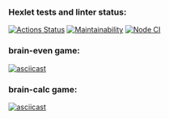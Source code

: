 ### Hexlet tests and linter status:

[![Actions Status](https://github.com/aranida14/backend-project-lvl1/workflows/hexlet-check/badge.svg)](https://github.com/aranida14/backend-project-lvl1/actions)
[![Maintainability](https://api.codeclimate.com/v1/badges/607dfc81715d1d782fd8/maintainability)](https://codeclimate.com/github/aranida14/backend-project-lvl1/maintainability)
[![Node CI](https://github.com/aranida14/backend-project-lvl1/actions/workflows/nodejs.yml/badge.svg)](https://github.com/aranida14/backend-project-lvl1/actions/workflows/nodejs.yml)

### brain-even game:

[![asciicast](https://asciinema.org/a/3yM5ygFRFOqaKHoFmuycKkNh8.svg)](https://asciinema.org/a/3yM5ygFRFOqaKHoFmuycKkNh8)

### brain-calc game:

[![asciicast](https://asciinema.org/a/keVDGhjWoLB8VTDkAExU1FhR1.svg)](https://asciinema.org/a/keVDGhjWoLB8VTDkAExU1FhR1)
